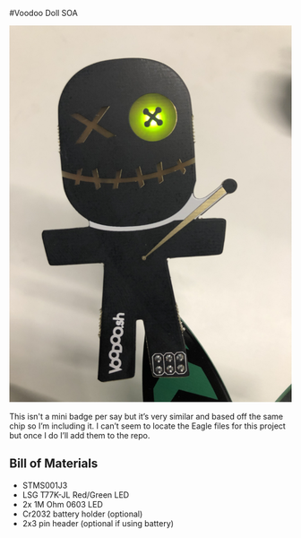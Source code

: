 #Voodoo Doll SOA

![Voodoo Doll](voodoo.jpg)

This isn't a mini badge per say but it’s very similar and based off the same chip so I’m including it. I can’t seem to locate the Eagle files for this project but once I do I’ll add them to the repo.

## Bill of Materials
* STMS001J3
* LSG T77K-JL Red/Green LED
* 2x 1M Ohm 0603 LED
* Cr2032 battery holder (optional)
* 2x3 pin header (optional if using battery)
